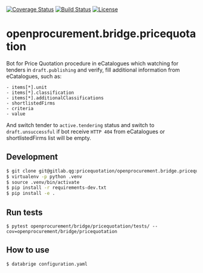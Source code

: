 [![Coverage Status](https://coveralls.io/repos/github/openprocurement/openprocurement.bridge.pricequotation/badge.svg)](https://coveralls.io/github/openprocurement/openprocurement.bridge.pricequotation)
[![Build Status](https://travis-ci.com/openprocurement/openprocurement.bridge.pricequotation.svg?branch=master)](https://travis-ci.com/openprocurement/openprocurement.bridge.pricequotation)
[![License](https://img.shields.io/badge/License-Apache%202.0-blue.svg)](https://opensource.org/licenses/Apache-2.0)


openprocurement.bridge.pricequotation
=====================================

Bot for Price Quotation procedure in eCatalogues which watching for tenders in `draft.publishing` and verify,
fill additional information from eCatalogues, such as:

```
- items[*].unit
- items[*].classification
- items[*].additionalClassifications
- shortlistedFirms
- criteria
- value

```

And switch tender to `active.tendering` status and switch to `draft.unsuccessful` if bot receive `HTTP 404` from eCatalogues or shortlistedFirms list will be empty.

## Development

```bash
$ git clone git@gitlab.qg:pricequotation/openprocurement.bridge.pricequotation.git
$ virtualenv -p python .venv
$ source .venv/bin/activate
$ pip install -r requirements-dev.txt
$ pip install -e .
```

## Run tests
```
$ pytest openprocurement/bridge/pricequotation/tests/ --cov=openprocurement/bridge/pricequotation
```

## How to use

```bash
$ databrige configuration.yaml
```